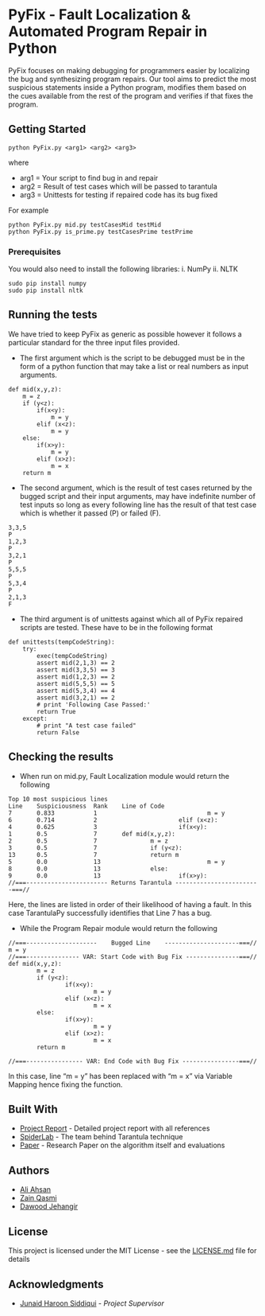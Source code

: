 # PyFix - Fault Localization & Automated Program Repair in Python

PyFix focuses on making debugging for programmers easier by localizing the bug and synthesizing program repairs. Our tool aims to predict the most suspicious statements inside a Python program, modifies them based on the cues available from the rest of the program and verifies if that fixes the program.

## Getting Started

```
python PyFix.py <arg1> <arg2> <arg3>
```
where
- arg1 = Your script to find bug in and repair
- arg2 = Result of test cases which will be passed to tarantula
- arg3 = Unittests for testing if repaired code has its bug fixed

For example
```
python PyFix.py mid.py testCasesMid testMid
python PyFix.py is_prime.py testCasesPrime testPrime
```

### Prerequisites

You would also need to install the following libraries:
i. NumPy
ii. NLTK


```
sudo pip install numpy
sudo pip install nltk
```

## Running the tests

We have tried to keep PyFix as generic as possible however it follows a particular standard for the three input files provided.

* The first argument which is the script to be debugged must be in the form of a python function that may take a list or real numbers as input arguments.

```
def mid(x,y,z):
    m = z
    if (y<z):
        if(x<y):
            m = y
        elif (x<z):
            m = y
    else:
        if(x>y):
            m = y
        elif (x>z):
            m = x
    return m
```

* The second argument, which is the result of test cases returned by the bugged script and their input arguments, may have indefinite number of test inputs so long as every following line has the result of that test case which is whether it passed (P) or failed (F).

```
3,3,5
P
1,2,3
P
3,2,1
P
5,5,5
P
5,3,4
P
2,1,3
F
```

* The third argument is of unittests against which all of PyFix repaired scripts are tested. These have to be in the following format

```
def unittests(tempCodeString):
    try:
        exec(tempCodeString)
        assert mid(2,1,3) == 2
        assert mid(3,3,5) == 3
        assert mid(1,2,3) == 2
        assert mid(5,5,5) == 5
        assert mid(5,3,4) == 4
        assert mid(3,2,1) == 2
        # print 'Following Case Passed:'
        return True
    except:
        # print "A test case failed"
        return False
```


## Checking the results

* When run on mid.py, Fault Localization module would return the following

```
Top 10 most suspicious lines
Line    Suspiciousness  Rank    Line of Code
7       0.833           1                               m = y
6       0.714           2                       elif (x<z):
4       0.625           3                       if(x<y):
1       0.5             7       def mid(x,y,z):
2       0.5             7               m = z
3       0.5             7               if (y<z):
13      0.5             7               return m
5       0.0             13                              m = y
8       0.0             13              else:
9       0.0             13                      if(x>y):
//===----------------------- Returns Tarantula ------------------------===//

```
Here, the lines are listed in order of their likelihood of having a fault. In this case TarantulaPy successfully identifies that Line 7 has a bug.

* While the Program Repair module would return the following

```
//===--------------------    Bugged Line    ---------------------===//
m = y
//===--------------- VAR: Start Code with Bug Fix ---------------===//
def mid(x,y,z):
        m = z
        if (y<z):
                if(x<y):
                        m = y
                elif (x<z):
                        m = x
        else:
                if(x>y):
                        m = y
                elif (x>z):
                        m = x
        return m

//===---------------- VAR: End Code with Bug Fix ----------------===//
```
In this case, line “m = y” has been replaced with “m = x” via Variable Mapping hence fixing the function.

## Built With

* [Project Report](https://github.com/ZainQasmi/Automated-Program-Repair/blob/master/Project_Report.pdf) - Detailed project report with all references
* [SpiderLab](http://spideruci.org/fault-localization/) - The team behind Tarantula technique
* [Paper](http://spideruci.org/papers/jones05.pdf) - Research Paper on the algorithm itself and evaluations



## Authors

* [Ali Ahsan](https://github.com/aliahsan07)
* [Zain Qasmi](https://github.com/ZainQasmi)
* [Dawood Jehangir](https://github.com/dawood-jehangir)

## License

This project is licensed under the MIT License - see the [LICENSE.md](LICENSE.md) file for details


## Acknowledgments

* [Junaid Haroon Siddiqui](https://github.com/jsiddiqui) - *Project Supervisor*